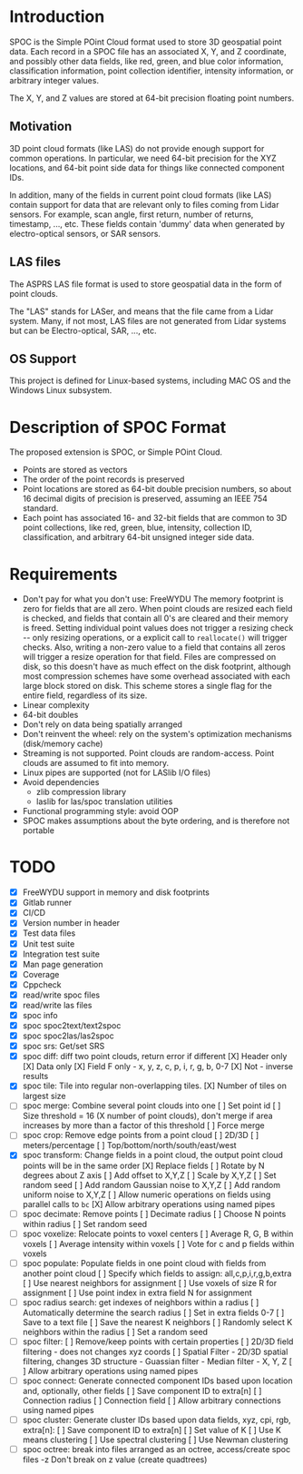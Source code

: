 # Introduction

SPOC is the Simple POint Cloud format used to store 3D geospatial point
data. Each record in a SPOC file has an associated X, Y, and Z
coordinate, and possibly other data fields, like red, green, and blue
color information, classification information, point collection identifier,
intensity information, or arbitrary integer values.

The X, Y, and Z values are stored at 64-bit precision floating point
numbers.

## Motivation

3D point cloud formats (like LAS) do not provide enough support for
common operations. In particular, we need 64-bit precision for the XYZ
locations, and 64-bit point side data for things like connected
component IDs.

In addition, many of the fields in current point cloud formats (like
LAS) contain support for data that are relevant only to files coming
from Lidar sensors. For example, scan angle, first return, number of
returns, timestamp, ..., etc. These fields contain 'dummy' data when
generated by electro-optical sensors, or SAR sensors.

## LAS files

The ASPRS LAS file format is used to store geospatial data in the form
of point clouds.

The "LAS" stands for LASer, and means that the file came from a Lidar
system. Many, if not most, LAS files are not generated from Lidar
systems but can be Electro-optical, SAR, ..., etc.

## OS Support

This project is defined for Linux-based systems, including MAC OS and
the Windows Linux subsystem.

# Description of SPOC Format

The proposed extension is SPOC, or Simple POint Cloud.

* Points are stored as vectors
* The order of the point records is preserved
* Point locations are stored as 64-bit double precision numbers, so
  about 16 decimal digits of precision is preserved, assuming an IEEE
  754 standard.
* Each point has associated 16- and 32-bit fields that are common to 3D
  point collections, like red, green, blue, intensity, collection ID,
  classification, and arbitrary 64-bit unsigned integer side data.

# Requirements

* Don't pay for what you don't use: FreeWYDU
    The memory footprint is zero for fields that are all zero. When
    point clouds are resized each field is checked, and fields that
    contain all 0's are cleared and their memory is freed.
    Setting individual point values does not trigger a resizing check --
    only resizing operations, or a explicit call to `reallocate()` will
    trigger checks. Also, writing a non-zero value to a field that
    contains all zeros will trigger a resize operation for that field.
    Files are compressed on disk, so this doesn't have as much effect on
    the disk footprint, although most compression schemes have some
    overhead associated with each large block stored on disk. This
    scheme stores a single flag for the entire field, regardless of its
    size.
* Linear complexity
* 64-bit doubles
* Don't rely on data being spatially arranged
* Don't reinvent the wheel: rely on the system's optimization mechanisms
  (disk/memory cache)
* Streaming is not supported. Point clouds are random-access. Point
  clouds are assumed to fit into memory.
* Linux pipes are supported (not for LASlib I/O files)
* Avoid dependencies
    * zlib compression library
    * laslib for las/spoc translation utilities
* Functional programming style: avoid OOP
* SPOC makes assumptions about the byte ordering, and is therefore not
  portable

# TODO

* [X] FreeWYDU support in memory and disk footprints
* [X] Gitlab runner
* [X] CI/CD
* [X] Version number in header
* [X] Test data files
* [X] Unit test suite
* [X] Integration test suite
* [X] Man page generation
* [X] Coverage
* [X] Cppcheck
* [X] read/write spoc files
* [X] read/write las files
* [X] spoc info
* [X] spoc spoc2text/text2spoc
* [X] spoc spoc2las/las2spoc
* [X] spoc srs: Get/set SRS
* [X] spoc diff: diff two point clouds, return error if different
      [X] Header only
      [X] Data only
      [X] Field F only - x, y, z, c, p, i, r, g, b, 0-7
      [X] Not - inverse results
* [X] spoc tile: Tile into regular non-overlapping tiles.
      [X] Number of tiles on largest size
* [ ] spoc merge: Combine several point clouds into one
      [ ] Set point id
      [ ] Size threshold = 16 (X number of point clouds), don't merge
          if area increases by more than a factor of this threshold
      [ ] Force merge
* [ ] spoc crop: Remove edge points from a point cloud
      [ ] 2D/3D
      [ ] meters/percentage
      [ ] Top/bottom/north/south/east/west
* [X] spoc transform: Change fields in a point cloud, the output point
                      cloud points will be in the same order
      [X] Replace fields
      [ ] Rotate by N degrees about Z axis
      [ ] Add offset to X,Y,Z
      [ ] Scale by X,Y,Z
      [ ] Set random seed
      [ ] Add random Gaussian noise to X,Y,Z
      [ ] Add random uniform noise to X,Y,Z
      [ ] Allow numeric operations on fields using parallel calls to `bc`
      [X] Allow arbitrary operations using named pipes
* [ ] spoc decimate: Remove points
      [ ] Decimate radius
      [ ] Choose N points within radius
      [ ] Set random seed
* [ ] spoc voxelize: Relocate points to voxel centers
      [ ] Average R, G, B within voxels
      [ ] Average intensity within voxels
      [ ] Vote for c and p fields within voxels
* [ ] spoc populate: Populate fields in one point cloud with fields
                     from another point cloud
      [ ] Specify which fields to assign: all,c,p,i,r,g,b,extra
      [ ] Use nearest neighbors for assignment
      [ ] Use voxels of size R for assignment
      [ ] Use point index in extra field N for assignment
* [ ] spoc radius search: get indexes of neighbors within a radius
      [ ] Automatically determine the search radius
      [ ] Set in extra fields 0-7
      [ ] Save to a text file
      [ ] Save the nearest K neighbors
      [ ] Randomly select K neighbors within the radius
      [ ] Set a random seed
* [ ] spoc filter:
      [ ] Remove/keep points with certain properties
      [ ] 2D/3D field filtering - does not changes xyz coords
      [ ] Spatial Filter - 2D/3D spatial filtering, changes 3D structure
                         - Guassian filter
                         - Median filter
                         - X, Y, Z
      [ ] Allow arbitrary operations using named pipes
* [ ] spoc connect: Generate connected component IDs based upon location
                    and, optionally, other fields
      [ ] Save component ID to extra[n]
      [ ] Connection radius
      [ ] Connection field
      [ ] Allow arbitrary connections using named pipes
* [ ] spoc cluster: Generate cluster IDs based upon data fields, xyz,
                    cpi, rgb, extra[n]:
      [ ] Save component ID to extra[n]
      [ ] Set value of K
      [ ] Use K means clustering
      [ ] Use spectral clustering
      [ ] Use Newman clustering
* [ ] spoc octree: break into files arranged as an octree, access/create spoc files
           -z Don't break on z value (create quadtrees)
